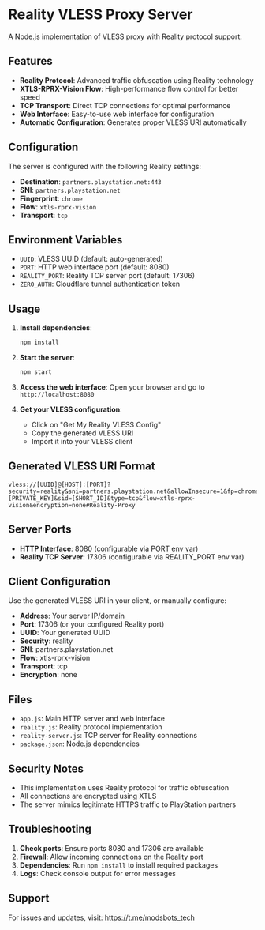 # Reality VLESS Proxy Server

A Node.js implementation of VLESS proxy with Reality protocol support.

## Features

- **Reality Protocol**: Advanced traffic obfuscation using Reality technology
- **XTLS-RPRX-Vision Flow**: High-performance flow control for better speed
- **TCP Transport**: Direct TCP connections for optimal performance
- **Web Interface**: Easy-to-use web interface for configuration
- **Automatic Configuration**: Generates proper VLESS URI automatically

## Configuration

The server is configured with the following Reality settings:

- **Destination**: `partners.playstation.net:443`
- **SNI**: `partners.playstation.net`
- **Fingerprint**: `chrome`
- **Flow**: `xtls-rprx-vision`
- **Transport**: `tcp`

## Environment Variables

- `UUID`: VLESS UUID (default: auto-generated)
- `PORT`: HTTP web interface port (default: 8080)
- `REALITY_PORT`: Reality TCP server port (default: 17306)
- `ZERO_AUTH`: Cloudflare tunnel authentication token

## Usage

1. **Install dependencies**:
   ```bash
   npm install
   ```

2. **Start the server**:
   ```bash
   npm start
   ```

3. **Access the web interface**:
   Open your browser and go to `http://localhost:8080`

4. **Get your VLESS configuration**:
   - Click on "Get My Reality VLESS Config"
   - Copy the generated VLESS URI
   - Import it into your VLESS client

## Generated VLESS URI Format

```
vless://[UUID]@[HOST]:[PORT]?security=reality&sni=partners.playstation.net&allowInsecure=1&fp=chrome&pbk=[PRIVATE_KEY]&sid=[SHORT_ID]&type=tcp&flow=xtls-rprx-vision&encryption=none#Reality-Proxy
```

## Server Ports

- **HTTP Interface**: 8080 (configurable via PORT env var)
- **Reality TCP Server**: 17306 (configurable via REALITY_PORT env var)

## Client Configuration

Use the generated VLESS URI in your client, or manually configure:

- **Address**: Your server IP/domain
- **Port**: 17306 (or your configured Reality port)
- **UUID**: Your generated UUID
- **Security**: reality
- **SNI**: partners.playstation.net
- **Flow**: xtls-rprx-vision
- **Transport**: tcp
- **Encryption**: none

## Files

- `app.js`: Main HTTP server and web interface
- `reality.js`: Reality protocol implementation
- `reality-server.js`: TCP server for Reality connections
- `package.json`: Node.js dependencies

## Security Notes

- This implementation uses Reality protocol for traffic obfuscation
- All connections are encrypted using XTLS
- The server mimics legitimate HTTPS traffic to PlayStation partners

## Troubleshooting

1. **Check ports**: Ensure ports 8080 and 17306 are available
2. **Firewall**: Allow incoming connections on the Reality port
3. **Dependencies**: Run `npm install` to install required packages
4. **Logs**: Check console output for error messages

## Support

For issues and updates, visit: https://t.me/modsbots_tech
